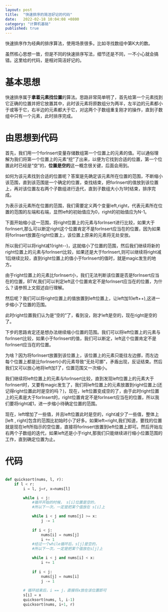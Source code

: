 ```yaml
---
layout: post
title:  "快速排序的简洁好记的代码"
date:   2022-02-18 10:04:08 +0800
category: "计算机基础"
published: true
---
```


快速排序作为经典的排序算法，使用场景很多。比如寻找数组中第K大的数。

虽然核心思想一致，但是不同的快速排序写法，细节还是不同，一不小心就会搞错。这里给的代码，是相对简洁好记的。


# 基本思想
快速排序属于**拿着元素找位置**的算法。思路非常简单明了，首先给第一个元素找到它正确的位置并把它放置其中，此时该元素将原数组分为两半，左半边的元素都小于或等于它，右半边的元素都大于它，对这两个子数组重复刚才的操作，直到子数组中只有一个元素，此时排序完成。

# 由思想到代码

首先，我们用一个forInsert变量存储数组第一个位置上的元素的值。可以通俗理解为我们将第一个位置上的元素“挖”了出来，以便为它找到合适的位置，第一个位置此时已经是“空”的，**位置是空的**这一概念很关键，后面会用到。

如何为该元素找到合适的位置呢？答案是先确定该元素所在位置的范围，不断缩小该范围，直到该范围是一个确定的位置，查找结束，把forInsert的值放到该位置上，再对该位置左右两个子数组进行迭代，直到子数组大小为1时结束，排序完成。

为表示该元素所在位置的范围，我们需要定义两个变量left,right，代表元素所在位置的范围的左端和右端，显然left的初始值应为0，right的初始值应为N-1。

下面开始缩小这一范围，将right位置上的元素与forInsert进行比较，如果大于forInsert,那么可以断定right这个位置肯定不是forInsert应当在的位置，因为如果将forInsert放置在right位置上，该位置上原来的元素将无处安放。

所以我们可以将right减1(right--)，这就缩小了位置的范围，然后我们继续将新的right位置上的元素与forInsert比较，如果还是大于forInsert,则可以继续将right减1后继续比较，直到right位置上的值小于forInsert的值时，就是magic发生的地方。

由于right位置上的元素比forInsert小，我们无法判断该位置是否是forInsert应当在的位置，BTW,我们可以判定left这个位置肯定不是forInsert应当在的位置，为什么？请参照上文叙述自行理解。

然后呢？我们可以将right位置上的值放置到left位置上，让left加1(left++),这进一步缩小了位置的范围。

此时right位置我们认为是“空的”了，看到没，刚才left是空的，现在right是空的了。

下步的思路肯定还是想办法继续缩小位置的范围。我们可以将left位置上的元素与forInsert比较，如果小于forInsert的值，我们可以断定，left这个位置肯定不是forInsert应当在的位置。

为啥？因为将forInsert放置到该位置上，该位置上的元素只能往左边挪，而左边每个位置上都是比forInsert小的元素导致“无处可挪”，矛盾出现，反证结束。然后我们又可以放心地将left加1了，位置范围又一次缩小。

我们继续将left位置上的元素与forInsert比较，直到发现left位置上的元素大于forInsert时，又要有magic发生了，我们将left位置上的元素放置到right位置上(还记得right位置此时是空的吗？)，现在，left位置变成空的了，由于此时right位置上的元素是大于forInsert的，right位置肯定不是forInsert应当在的位置，所以我们要将right减1，进一步缩小待确定位置的范围。

现在，left增加了一些值，并且left位置此时是空的，right减少了一些值，整体上[left , right]包含的范围比初始时小了好多。如果left=right,我们知道，要找的位置就是现在left所指示的空位置，直接将forInsert放置到left位置上即可。然后开始左右两个子数组的迭代，如果left还是小于right,那我们只能继续进行缩小位置范围的工作，直到确定位置为止。


# 代码

```python

def quicksort(nums, l, r):
    if l < r:
        i = l, j=r, x=nums[l]

        while i < j:
            #循环开始的时候， s[i]位置是空的， 
            #所以下一次，一定是把某个值放在 s[i]上

            while i < j and nums[j] >= x:
                j -= 1
            
            if i < j:
                nums[i] = nums[j]
                i += 1
            #经过一个while循环后，s[j]是空的，
            #所以下一次，一定是把某个值放在s[j]上

            while i < j and nums[i] < x:
                i += 1
            
            if i < j:
                nums[j] = nums[i]
                j -= 1
        
        # 循环结束后，i == j，直接将x放在该位置即可
        s[i] = x
        quicksort(nums, l, i-1)
        quicksort(nums, i+1, r)






```

